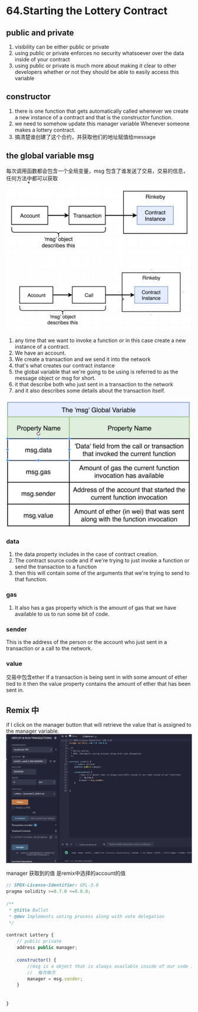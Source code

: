 # 64.Starting the Lottery Contract

## public and private

1. visibility can be either public or private 
2. using public or private  enforces no security whatsoever over the data inside of your contract
3.  using public or private is much more about making it clear to other developers whether or not they should be able to easily access this variable


## constructor
1. there is one function that gets automatically called whenever we create a new instance of a contract and that is the constructor function.
2.  we need to somehow update this manager variable Whenever someone makes a lottery contract.
3.  搞清楚谁创建了这个合约，并获取他们的地址赋值给message


## the global variable msg
每次调用函数都会包含一个全局变量，msg 包含了谁发送了交易，交易的信息，任何方法中都可以获取
![img](../image/section3/8.png ':size=600')
![img](../image/section3/10.png ':size=600')

1. any time that we want to invoke a function or in this case create a new instance of a contract.
2. We have an account.
3. We create a transaction and we send it into the network
4. that's what creates our contract instance
5. the global variable that we're going to be using is referred to as the message object or msg for short.
6. it that describe both who just sent in a transaction to the network 
7. and it also describes some details about the transaction itself.

![img](../image/section3/9.png ':size=600')

### data
1. the data property includes in the case of contract creation.
2. The contract source code and if we're trying to just invoke a function or send the transaction to a function 
3. then this will contain some of the arguments that we're trying to send to that function.

### gas
1. It also has a gas property which is the amount of gas that we have available to us to run some bit of code.


### sender
This is the address of the person or the account who just sent in a transaction or a call to the network.

### value
交易中包含ether
If a transaction is being sent in with some amount of ether tied to it then the value property contains the amount of ether that has been sent in.


## Remix 中
if I click on the manager button that will retrieve the value that is assigned to the manager variable.
![img](../image/section3/11.png ':size=800')

manager	获取到的值 是remix中选择的account的值


```javascript
// SPDX-License-Identifier: GPL-3.0
pragma solidity >=0.7.0 <=0.8.0;

/** 
 * @title Ballot
 * @dev Implements voting process along with vote delegation
 */

contract Lottery {
    // public private
    address public manager;
    
    constructor() {
        //msg is a object that is always available inside of our code inside of our functions.
        //  每次每次
        manager = msg.sender;
    }
    
    
}
```